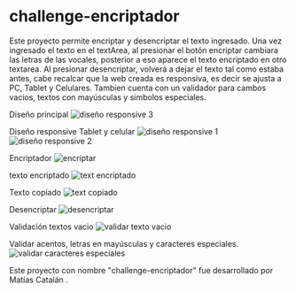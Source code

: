 # challenge-encriptador

Este proyecto permite encriptar y desencriptar el texto ingresado. Una vez ingresado el texto en el textArea, al presionar el botón encriptar cambiara las letras de las vocales, posterior a eso aparece el texto encriptado en otro textarea. Al presionar desencriptar, volverá a dejar el texto tal como estaba antes, cabe recalcar que la web creada es responsiva, es decir se ajusta a PC, Tablet y Celulares.
Tambien cuenta con un validador para cambos vacios, textos con mayúsculas y simbolos especiales.

Diseño principal 
![diseño responsive 3](https://github.com/user-attachments/assets/8f332d2e-d86e-4f14-9331-5f7edf4b19a6)

Diseño responsive Tablet y celular
![diseño responsive 1](https://github.com/user-attachments/assets/244573bd-91a4-466a-bbca-e88609f1dab6)
![diseño responsive 2](https://github.com/user-attachments/assets/752ec17b-7e1a-47be-9d30-7d639bb3f670)

Encriptador
![encriptar](https://github.com/user-attachments/assets/bb490d7d-7bb9-486c-bef7-8eb0ce4feb4c)

texto encriptado
![text encriptado](https://github.com/user-attachments/assets/e4c53cbc-fe89-4bd6-918e-d64095ceafac)

Texto copiado
![text copiado](https://github.com/user-attachments/assets/bbb550f0-9f10-4b69-95b9-11af31420131)

Desencriptar
![desencriptar](https://github.com/user-attachments/assets/4173d06b-a660-4415-b51c-8522df26e7a1)

Validación textos vacio
![validar texto vacio](https://github.com/user-attachments/assets/bc2ed58c-c812-4e81-a483-7f6fadac82ec)

Validar acentos, letras en mayúsculas y caracteres especiales.
![validar caracteres especiales](https://github.com/user-attachments/assets/1991d893-4089-4065-815c-bb058f3a6bbb)


Este proyecto con nombre "challenge-encriptador" fue desarrollado por Matías Catalán .
